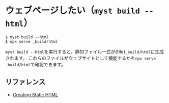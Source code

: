 # ウェブページしたい（``myst build --html``）

```console
$ myst build --html
$ npx serve _build/html
```

``myst build --html``を実行すると、静的ファイル一式が{file}``_build/html``に生成されます。
これらのファイルがウェブサイトとして機能するかを``npx serve _build/html``で確認できます。

## リファレンス

- [Creating Static HTML](https://myst-tools.org/docs/mystjs/deployment)
